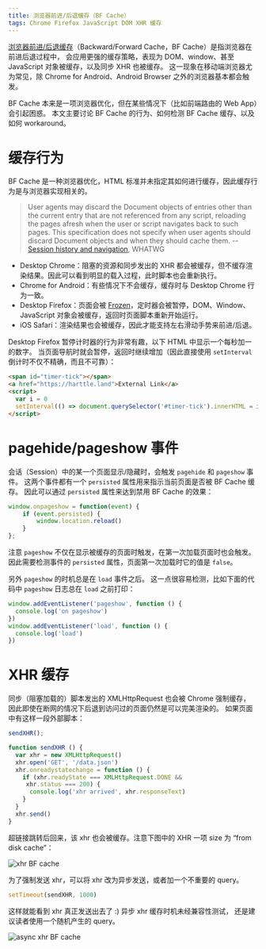 ```yaml
---
title: 浏览器前进/后退缓存（BF Cache）
tags: Chrome Firefox JavaScript DOM XHR 缓存
---
```


[浏览器前进/后退缓存][bfc]（Backward/Forward Cache，BF Cache）是指浏览器在前进后退过程中，
会应用更强的缓存策略，表现为 DOM、window、甚至 JavaScript 对象被缓存，以及同步 XHR 也被缓存。
这一现象在移动端浏览器尤为常见，除 Chrome for Android、Android Browser 之外的浏览器基本都会触发。

BF Cache 本来是一项浏览器优化，但在某些情况下（比如前端路由的 Web App）会引起困惑。
本文主要讨论 BF Cache 的行为、如何检测 BF Cache 缓存、以及如何 workaround。

<!--more-->

# 缓存行为

BF Cache 是一种浏览器优化，HTML 标准并未指定其如何进行缓存，因此缓存行为是与浏览器实现相关的。

> User agents may discard the Document objects of entries other than the current entry that are not referenced from any script, reloading the pages afresh when the user or script navigates back to such pages. This specification does not specify when user agents should discard Document objects and when they should cache them. -- [Session history and navigation][spec-history], WHATWG

* Desktop Chrome：阻塞的资源和同步发出的 XHR 都会被缓存，但不缓存渲染结果。因此可以看到明显的载入过程，此时脚本也会重新执行。
* Chrome for Android：有些情况下不会缓存，缓存时与 Desktop Chrome 行为一致。
* Desktop Firefox：页面会被 [Frozen][bfc]，定时器会被暂停，DOM、Window、JavaScript 对象会被缓存，返回时页面脚本重新开始运行。
* iOS Safari：渲染结果也会被缓存，因此才能支持左右滑动手势来前进/后退。

Desktop Firefox 暂停计时器的行为非常有趣，以下 HTML 中显示一个每秒加一的数字。
当页面导航时就会暂停，返回时继续增加（因此直接使用 `setInterval` 倒计时不仅不精确，而且不可靠）：

```html
<span id="timer-tick"></span>
<a href="https://harttle.land">External Link</a>
<script>
  var i = 0
  setInterval(() => document.querySelector('#timer-tick').innerHTML = i++, 1000)
</script>
```

# pagehide/pageshow 事件

会话（Session）中的某一个页面显示/隐藏时，会触发 `pagehide` 和 `pageshow` 事件。
这两个事件都有一个 `persisted` 属性用来指示当前页面是否被 BF Cache 缓存。
因此可以通过 `persisted` 属性来达到禁用 BF Cache 的效果：

```javascript
window.onpageshow = function(event) {
    if (event.persisted) {
        window.location.reload() 
    }
};
```

注意 `pageshow` 不仅在显示被缓存的页面时触发，在第一次加载页面时也会触发。
因此需要检测事件的 `persisted` 属性，页面第一次加载时它的值是 `false`。

另外 `pageshow` 的时机总是在 `load` 事件之后。
这一点很容易检测，比如下面的代码中 `pageshow` 日志总在 `load` 之前打印：

```javascript
window.addEventListener('pageshow', function () {
  console.log('on pageshow')
})
window.addEventListener('load', function () {
  console.log('load')
})
```

# XHR 缓存

同步（阻塞加载的）脚本发出的 XMLHttpRequest 也会被 Chrome 强制缓存，
因此即使在断网的情况下后退到访问过的页面仍然是可以完美渲染的。
如果页面中有这样一段外部脚本：

```javascript
sendXHR();

function sendXHR () {
  var xhr = new XMLHttpRequest()
  xhr.open('GET', '/data.json')
  xhr.onreadystatechange = function () {
    if (xhr.readyState === XMLHttpRequest.DONE &&
     xhr.status === 200) {
      console.log('xhr arrived', xhr.responseText)
    }
  }
  xhr.send()
}
```

超链接跳转后回来，该 xhr 也会被缓存。注意下图中的 XHR 一项 size 为 “from disk cache”：

![xhr BF cache][xhr]

为了强制发送 xhr，可以将 xhr 改为异步发送，或者加一个不重要的 query。

```javascript
setTimeout(sendXHR, 1000)
```

这样就能看到 xhr 真正发送出去了 :) 异步 xhr 缓存时机未经兼容性测试，
还是建议读者使用一个随机产生的 query。

![async xhr BF cache][xhr-async]

[bfc]: https://developer.mozilla.org/en-US/docs/Working_with_BFCache
[spec-history]: https://html.spec.whatwg.org/multipage/browsers.html#history
[pageshow]: https://developer.mozilla.org/zh-CN/docs/Web/Events/pageshow
[pagehide]: https://developer.mozilla.org/zh-CN/docs/Web/Events/pagehide
[xhr-async]: /assets/img/blog/javascript/bf-cache-async-xhr@2x.png
[xhr]: /assets/img/blog/javascript/bf-cache-xhr@2x.png
